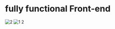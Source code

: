 # fully functional Front-end 
![2](https://github.com/RajveerSingh2002/assignment/assets/109398658/9c56e3cf-a0f5-4654-80bd-6d4018e80e89)
![1 2](https://github.com/RajveerSingh2002/assignment/assets/109398658/04f005f8-03ae-45d5-8a15-a3fb8915ddb3)
